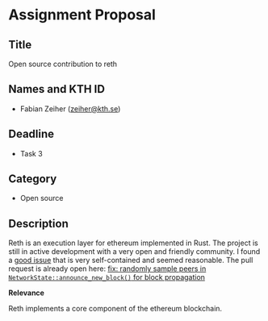 # Assignment Proposal

## Title

Open source contribution to reth

## Names and KTH ID

  - Fabian Zeiher (zeiher@kth.se)

## Deadline

- Task 3

## Category

- Open source

## Description

Reth is an execution layer for ethereum implemented in Rust.
The project is still in active development with a very open and friendly community.
I found a [good issue](https://github.com/paradigmxyz/reth/issues/5906) that is very self-contained and seemed reasonable.
The pull request is already open here: [fix: randomly sample peers in `NetworkState::announce_new_block()` for block propagation](https://github.com/paradigmxyz/reth/pull/5930)

**Relevance**

Reth implements a core component of the ethereum blockchain.
